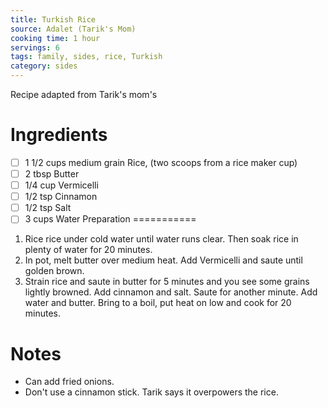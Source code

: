 ```yaml
---
title: Turkish Rice
source: Adalet (Tarik's Mom)
cooking time: 1 hour
servings: 6
tags: family, sides, rice, Turkish
category: sides
---
```


Recipe adapted from Tarik's mom's

Ingredients
===========

* [ ] 1 1/2 cups medium grain Rice, (two scoops from a rice maker cup)
* [ ] 2 tbsp Butter
* [ ] 1/4 cup Vermicelli
* [ ] 1/2 tsp Cinnamon
* [ ] 1/2 tsp Salt
* [ ] 3 cups Water
Preparation
===========
1. Rice rice under cold water until water runs clear. Then soak rice in plenty of water for 20 minutes.
2. In pot, melt butter over medium heat. Add Vermicelli and saute until golden brown.
3. Strain rice and saute in butter for 5 minutes and you see some grains lightly browned. Add cinnamon and salt. Saute for another minute. Add water and butter. Bring to a boil, put heat on low and cook for 20 minutes.

Notes
=====

* Can add fried onions.
* Don't use a cinnamon stick. Tarik says it overpowers the rice.
